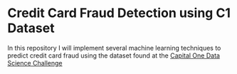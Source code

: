 # Credit Card Fraud Detection using C1 Dataset

In this repository I will implement several machine learning techniques to predict credit card fraud using the dataset found at the [Capital One Data Science Challenge](https://github.com/CapitalOneRecruiting/DS)
